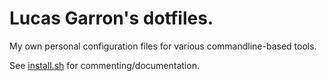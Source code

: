 # Lucas Garron's dotfiles.

My own personal configuration files for various commandline-based tools.

See [install.sh](./install.sh) for commenting/documentation.
